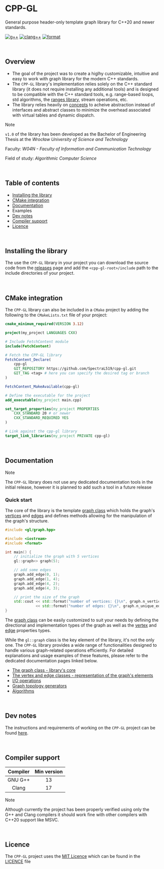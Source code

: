 # CPP-GL

General purpose header-only template graph library for C++20 and newer standards.

[![g++](https://github.com/SpectraL519/cpp-gl/actions/workflows/gpp.yaml/badge.svg)](https://github.com/SpectraL519/cpp-gl/actions/workflows/g++)
[![clang++](https://github.com/SpectraL519/cpp-gl/actions/workflows/clang.yaml/badge.svg)](https://github.com/SpectraL519/cpp-gl/actions/workflows/clang++)
[![format](https://github.com/SpectraL519/cpp-gl/actions/workflows/format.yaml/badge.svg)](https://github.com/SpectraL519/cpp-gl/actions/workflows/format)

<br />

## Overview

- The goal of the project was to create a higlhy customizable, intuitive and easy to work with graph library for the modern C++ standards.
- The `CPP-GL` library's implementation relies solely on the C++ standard library (it does not require installing any additional tools) and is designed to be compatible with the C++ standard tools, e.g. range-based loops, std algorithms, the [ranges library](https://en.cppreference.com/w/cpp/ranges), stream operations, etc.
- The library relies heavily on [concepts](https://en.cppreference.com/w/cpp/language/constraints) to acheive abstraction instead of interfaces and abstract classes to minimize the overhead associated with virtual tables and dynamic dispatch.

> [!NOTE]
> `v1.0` of the library has been developed as the Bachelor of Engineering Thesis at the *Wrocław University of Science and Technology*
>
> Faculty: *W04N - Faculty of Information and Communication Technology*
>
> Field of study: *Algorithmic Computer Science*

<br />

## Table of contents

- [Installing the library](#installing-the-library)
- [CMake integration](#cmake-integration)
- [Documentation](#documentation)
- Examples
- [Dev notes](#dev-notes)
- [Compiler support](#compiler-support)
- [Licence](#licence)

<br />

## Installing the library

The use the `CPP-GL` library in your project you can download the source code from the [releases](https://github.com/SpectraL519/cpp-gl/releases) page and add the `<cpp-gl-root>/include` path to the include directories of your project.

<br />

## CMake integration

The `CPP-GL` library can also be included in a `CMake` project by adding the following to the `CMakeLists.txt` file of your project:

```cmake
cmake_minimum_required(VERSION 3.12)

project(my_project LANGUAGES CXX)

# Include FetchContent module
include(FetchContent)

# Fetch the CPP-GL library
FetchContent_Declare(
    cpp-gl
    GIT_REPOSITORY https://github.com/SpectraL519/cpp-gl.git
    GIT_TAG <tag> # here you can specify the desired tag or branch
)

FetchContent_MakeAvailable(cpp-gl)

# Define the executable for the project
add_executable(my_project main.cpp)

set_target_properties(my_project PROPERTIES
    CXX_STANDARD 20 # or newer
    CXX_STANDARD_REQUIRED YES
)

# Link against the cpp-gl library
target_link_libraries(my_project PRIVATE cpp-gl)
```

<br />

## Documentation

> [!NOTE]
> The `CPP-GL` library does not use any dedicated documentation tools in the initial release, however it is planned to add such a tool in a future release

### Quick start

The core of the library is the template [graph class](/docs/graph.md) which holds the graph's [vertices](/docs/vertex.md) and [edges](/docs/edge.md) and defines methods allowing for the manipulation of the graph's structure.

```cpp
#include <gl/graph.hpp>

#include <iostream>
#include <format>

int main() {
    // initialize the graph with 5 vertices
    gl::graph<> graph(5);

    // add some edges
    graph.add_edge(0, 1);
    graph.add_edge(1, 4);
    graph.add_edge(4, 2);
    graph.add_edge(4, 3);

    // print the size of the graph
    std::cout << std::format("number of vertices: {}\n", graph.n_vertices())
              << std::format("number of edges: {}\n", graph.n_unique_edges());
}
```

The [graph class](/docs/graph.md) can be easily customized to suit your needs by defining the directional and implementation types of the graph as well as the [vertex](/docs/graph_elements.md) and [edge](/docs/graph_elements.md) properties types.

While the `gl::graph` class is the key element of the library, it's not the only one. The `CPP-GL` library provides a wide range of functionalities designed to handle various graph-related operations efficiently. For detailed explanations and usage examples of these features, please refer to the dedicated documentation pages linked below.

- [The graph class - library's core](/docs/graph.md)
- [The vertex and edge classes - representation of the graph's elements](/docs/graph_elements.md)
- [I/O operations](/docs/io.md)
- [Graph topology generators](/docs/topologies.md)
- [Algorithms](/docs/algoithms.md)
<!-- TODO: types page -->

<br />

## Dev notes

The instructions and requirements of working on the `CPP-GL` project can be found [here](/docs/dev_notes.md).

<br />

## Compiler support

| Compiler | Min version |
| :-: | :-: |
| GNU G++ | 13 |
| Clang | 17 |

> [!NOTE]
> Although currently the project has been properly verified using only the G++ and Clang compilers it should work fine with other compilers with C++20 support like MSVC.

<br />

## Licence

The `CPP-GL` project uses the [MIT Licence](https://mit-license.org/) which can be found in the [LICENCE](/LICENSE) file
